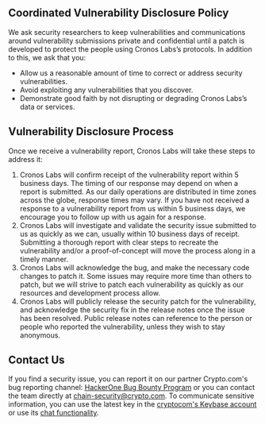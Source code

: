 ## Coordinated Vulnerability Disclosure Policy
We ask security researchers to keep vulnerabilities and communications around vulnerability submissions private and confidential until a patch is developed to protect the people using Cronos Labs’s protocols. In addition to this, we ask that you:

- Allow us a reasonable amount of time to correct or address security vulnerabilities.
- Avoid exploiting any vulnerabilities that you discover.
- Demonstrate good faith by not disrupting or degrading Cronos Labs’s data or services.

## Vulnerability Disclosure Process
Once we receive a vulnerability report, Cronos Labs will take these steps to address it:

1. Cronos Labs will confirm receipt of the vulnerability report within 5 business days. The timing of our response may depend on when a report is submitted. As our daily operations are distributed in time zones across the globe, response times may vary. If you have not received a response to a vulnerability report from us within 5 business days, we encourage you to follow up with us again for a response.
2. Cronos Labs will investigate and validate the security issue submitted to us as quickly as we can, usually within 10 business days of receipt. Submitting a thorough report with clear steps to recreate the vulnerability and/or a proof-of-concept will move the process along in a timely manner.
3. Cronos Labs will acknowledge the bug, and make the necessary code changes to patch it. Some issues may require more time than others to patch, but we will strive to patch each vulnerability as quickly as our resources and development process allow.
4. Cronos Labs will publicly release the security patch for the vulnerability, and acknowledge the security fix in the release notes once the issue has been resolved. Public release notes can reference to the person or people who reported the vulnerability, unless they wish to stay anonymous.

## Contact Us
If you find a security issue, you can report it on our partner Crypto.com's bug reporting channel: [HackerOne Bug Bounty Program](https://hackerone.com/crypto) or you can contact the team directly at [chain-security@crypto.com](mailto:chain-security@crypto.com).
To communicate sensitive information, you can use the latest key in the 
[cryptocom's Keybase account](https://keybase.io/cryptocom/pgp_keys.asc) or use its [chat functionality](https://keybase.io/cryptocom/chat).
